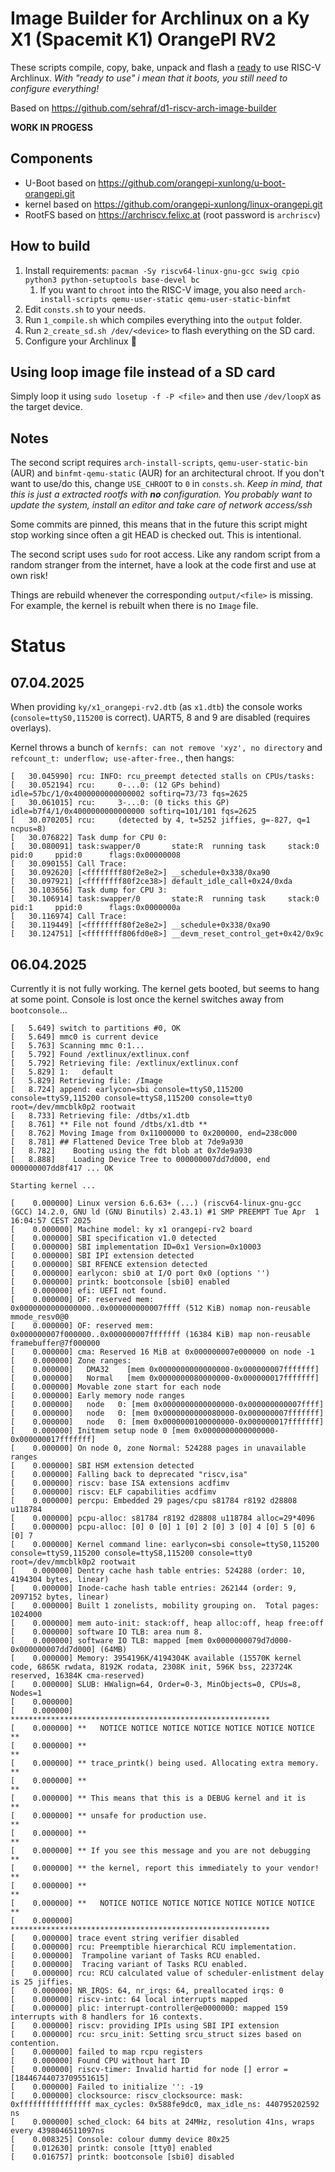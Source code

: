 # Image Builder for Archlinux on a Ky X1 (Spacemit K1) OrangePI RV2
These scripts compile, copy, bake, unpack and flash a [ready](https://wiki.archlinux.org/title/installation_guide#Configure_the_system) to use RISC-V Archlinux.
*With "ready to use" i mean that it boots, you still need to configure everything!*

Based on https://github.com/sehraf/d1-riscv-arch-image-builder

**WORK IN PROGESS**

## Components
- U-Boot based on https://github.com/orangepi-xunlong/u-boot-orangepi.git
- kernel based on https://github.com/orangepi-xunlong/linux-orangepi.git
- RootFS based on https://archriscv.felixc.at (root password is `archriscv`)

## How to build
1. Install requirements: `pacman -Sy riscv64-linux-gnu-gcc swig cpio python3 python-setuptools base-devel bc`
   1. If you want to `chroot` into the RISC-V image, you also need `arch-install-scripts qemu-user-static qemu-user-static-binfmt`
1. Edit `consts.sh` to your needs.
1. Run `1_compile.sh` which compiles everything into the `output` folder.
1. Run `2_create_sd.sh /dev/<device>` to flash everything on the SD card.
1. Configure your Archlinux :rocket:

## Using loop image file instead of a SD card
Simply loop it using `sudo losetup -f -P <file>` and then use `/dev/loopX` as the target device.

## Notes
The second script requires `arch-install-scripts`, `qemu-user-static-bin` (AUR) and `binfmt-qemu-static` (AUR) for an architectural chroot.
If you don't want to use/do this, change `USE_CHROOT` to `0` in `consts.sh`.
*Keep in mind, that this is just a extracted rootfs with **no** configuration. You probably want to update the system, install an editor and take care of network access/ssh*

Some commits are pinned, this means that in the future this script might stop working since often a git HEAD is checked out. This is intentional.

The second script uses `sudo` for root access. Like any random script from a random stranger from the internet, have a look at the code first and use at own risk!

Things are rebuild whenever the corresponding `output/<file>` is missing. For example, the kernel is rebuilt when there is no `Image` file.

# Status
## 07.04.2025
When providing `ky/x1_orangepi-rv2.dtb` (as `x1.dtb`) the console works (`console=ttyS0,115200` is correct). UART5, 8 and 9 are disabled (requires overlays).

Kernel throws a bunch of `kernfs: can not remove 'xyz', no directory` and `refcount_t: underflow; use-after-free.`, then hangs:
```
[   30.045990] rcu: INFO: rcu_preempt detected stalls on CPUs/tasks:
[   30.052194] rcu:     0-...0: (12 GPs behind) idle=57bc/1/0x4000000000000002 softirq=73/73 fqs=2625
[   30.061015] rcu:     3-...0: (0 ticks this GP) idle=b7f4/1/0x4000000000000000 softirq=101/101 fqs=2625
[   30.070205] rcu:     (detected by 4, t=5252 jiffies, g=-827, q=1 ncpus=8)
[   30.076822] Task dump for CPU 0:
[   30.080091] task:swapper/0       state:R  running task     stack:0     pid:0     ppid:0      flags:0x00000008
[   30.090155] Call Trace:
[   30.092620] [<ffffffff80f2e8e2>] __schedule+0x338/0xa90
[   30.097921] [<ffffffff80f2ce38>] default_idle_call+0x24/0xda
[   30.103656] Task dump for CPU 3:
[   30.106914] task:swapper/0       state:R  running task     stack:0     pid:1     ppid:0      flags:0x0000000a
[   30.116974] Call Trace:
[   30.119449] [<ffffffff80f2e8e2>] __schedule+0x338/0xa90
[   30.124751] [<ffffffff806fd0e8>] __devm_reset_control_get+0x42/0x9c
```


## 06.04.2025
Currently it is not fully working. The kernel gets booted, but seems to hang at some point. Console is lost once the kernel switches away from `bootconsole`...

```
[   5.649] switch to partitions #0, OK
[   5.649] mmc0 is current device
[   5.763] Scanning mmc 0:1...
[   5.792] Found /extlinux/extlinux.conf
[   5.792] Retrieving file: /extlinux/extlinux.conf
[   5.829] 1:   default
[   5.829] Retrieving file: /Image
[   8.724] append: earlycon=sbi console=ttyS0,115200 console=ttyS9,115200 console=ttyS8,115200 console=tty0 root=/dev/mmcblk0p2 rootwait
[   8.733] Retrieving file: /dtbs/x1.dtb
[   8.761] ** File not found /dtbs/x1.dtb **
[   8.762] Moving Image from 0x11000000 to 0x200000, end=238c000
[   8.781] ## Flattened Device Tree blob at 7de9a930
[   8.782]    Booting using the fdt blob at 0x7de9a930
[   8.888]    Loading Device Tree to 000000007dd7d000, end 000000007dd8f417 ... OK

Starting kernel ...

[    0.000000] Linux version 6.6.63+ (...) (riscv64-linux-gnu-gcc (GCC) 14.2.0, GNU ld (GNU Binutils) 2.43.1) #1 SMP PREEMPT Tue Apr  1 16:04:57 CEST 2025
[    0.000000] Machine model: ky x1 orangepi-rv2 board
[    0.000000] SBI specification v1.0 detected
[    0.000000] SBI implementation ID=0x1 Version=0x10003
[    0.000000] SBI IPI extension detected
[    0.000000] SBI RFENCE extension detected
[    0.000000] earlycon: sbi0 at I/O port 0x0 (options '')
[    0.000000] printk: bootconsole [sbi0] enabled
[    0.000000] efi: UEFI not found.
[    0.000000] OF: reserved mem: 0x0000000000000000..0x000000000007ffff (512 KiB) nomap non-reusable mmode_resv0@0
[    0.000000] OF: reserved mem: 0x000000007f000000..0x000000007fffffff (16384 KiB) map non-reusable framebuffer@7f000000
[    0.000000] cma: Reserved 16 MiB at 0x000000007e000000 on node -1
[    0.000000] Zone ranges:
[    0.000000]   DMA32    [mem 0x0000000000000000-0x000000007fffffff]
[    0.000000]   Normal   [mem 0x0000000080000000-0x000000017fffffff]
[    0.000000] Movable zone start for each node
[    0.000000] Early memory node ranges
[    0.000000]   node   0: [mem 0x0000000000000000-0x000000000007ffff]
[    0.000000]   node   0: [mem 0x0000000000080000-0x000000007fffffff]
[    0.000000]   node   0: [mem 0x0000000100000000-0x000000017fffffff]
[    0.000000] Initmem setup node 0 [mem 0x0000000000000000-0x000000017fffffff]
[    0.000000] On node 0, zone Normal: 524288 pages in unavailable ranges
[    0.000000] SBI HSM extension detected
[    0.000000] Falling back to deprecated "riscv,isa"
[    0.000000] riscv: base ISA extensions acdfimv
[    0.000000] riscv: ELF capabilities acdfimv
[    0.000000] percpu: Embedded 29 pages/cpu s81784 r8192 d28808 u118784
[    0.000000] pcpu-alloc: s81784 r8192 d28808 u118784 alloc=29*4096
[    0.000000] pcpu-alloc: [0] 0 [0] 1 [0] 2 [0] 3 [0] 4 [0] 5 [0] 6 [0] 7
[    0.000000] Kernel command line: earlycon=sbi console=ttyS0,115200 console=ttyS9,115200 console=ttyS8,115200 console=tty0 root=/dev/mmcblk0p2 rootwait
[    0.000000] Dentry cache hash table entries: 524288 (order: 10, 4194304 bytes, linear)
[    0.000000] Inode-cache hash table entries: 262144 (order: 9, 2097152 bytes, linear)
[    0.000000] Built 1 zonelists, mobility grouping on.  Total pages: 1024000
[    0.000000] mem auto-init: stack:off, heap alloc:off, heap free:off
[    0.000000] software IO TLB: area num 8.
[    0.000000] software IO TLB: mapped [mem 0x0000000079d7d000-0x000000007dd7d000] (64MB)
[    0.000000] Memory: 3954196K/4194304K available (15570K kernel code, 6865K rwdata, 8192K rodata, 2308K init, 596K bss, 223724K reserved, 16384K cma-reserved)
[    0.000000] SLUB: HWalign=64, Order=0-3, MinObjects=0, CPUs=8, Nodes=1
[    0.000000]
[    0.000000] **********************************************************
[    0.000000] **   NOTICE NOTICE NOTICE NOTICE NOTICE NOTICE NOTICE   **
[    0.000000] **                                                      **
[    0.000000] ** trace_printk() being used. Allocating extra memory.  **
[    0.000000] **                                                      **
[    0.000000] ** This means that this is a DEBUG kernel and it is     **
[    0.000000] ** unsafe for production use.                           **
[    0.000000] **                                                      **
[    0.000000] ** If you see this message and you are not debugging    **
[    0.000000] ** the kernel, report this immediately to your vendor!  **
[    0.000000] **                                                      **
[    0.000000] **   NOTICE NOTICE NOTICE NOTICE NOTICE NOTICE NOTICE   **
[    0.000000] **********************************************************
[    0.000000] trace event string verifier disabled
[    0.000000] rcu: Preemptible hierarchical RCU implementation.
[    0.000000]  Trampoline variant of Tasks RCU enabled.
[    0.000000]  Tracing variant of Tasks RCU enabled.
[    0.000000] rcu: RCU calculated value of scheduler-enlistment delay is 25 jiffies.
[    0.000000] NR_IRQS: 64, nr_irqs: 64, preallocated irqs: 0
[    0.000000] riscv-intc: 64 local interrupts mapped
[    0.000000] plic: interrupt-controller@e0000000: mapped 159 interrupts with 8 handlers for 16 contexts.
[    0.000000] riscv: providing IPIs using SBI IPI extension
[    0.000000] rcu: srcu_init: Setting srcu_struct sizes based on contention.
[    0.000000] failed to map rcpu registers
[    0.000000] Found CPU without hart ID
[    0.000000] riscv-timer: Invalid hartid for node [] error = [18446744073709551615]
[    0.000000] Failed to initialize '': -19
[    0.000000] clocksource: riscv_clocksource: mask: 0xffffffffffffffff max_cycles: 0x588fe9dc0, max_idle_ns: 440795202592 ns
[    0.000000] sched_clock: 64 bits at 24MHz, resolution 41ns, wraps every 4398046511097ns
[    0.008325] Console: colour dummy device 80x25
[    0.012630] printk: console [tty0] enabled
[    0.016757] printk: bootconsole [sbi0] disabled

```
